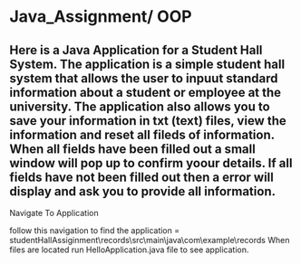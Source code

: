# Java_Assignment/ OOP

Here is a Java Application for a Student Hall System. The application is a simple student hall system that allows the user to inpuut standard information about a student or employee at the university. The application also allows you to save your information in txt (text) files, view the information and reset all fileds of information. When all fields have been filled out a small window will pop up to confirm yoour details. If all fields have not been filled out then a error will display and ask you to provide all information. 
--------------------------------------------------------------------------------------------------------------------------------------------------------------------------

Navigate To Application

follow this navigation to find the application = studentHallAssiginment\records\src\main\java\com\example\records
When files are located run HelloApplication.java file to see application. 
